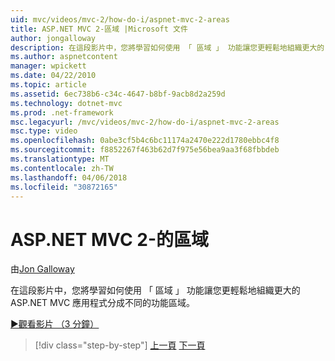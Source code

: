 ```yaml
---
uid: mvc/videos/mvc-2/how-do-i/aspnet-mvc-2-areas
title: ASP.NET MVC 2-區域 |Microsoft 文件
author: jongalloway
description: 在這段影片中，您將學習如何使用 「 區域 」 功能讓您更輕鬆地組織更大的 ASP.NET MVC 應用程式分成不同 funct...
ms.author: aspnetcontent
manager: wpickett
ms.date: 04/22/2010
ms.topic: article
ms.assetid: 6ec738b6-c34c-4647-b8bf-9acb8d2a259d
ms.technology: dotnet-mvc
ms.prod: .net-framework
msc.legacyurl: /mvc/videos/mvc-2/how-do-i/aspnet-mvc-2-areas
msc.type: video
ms.openlocfilehash: 0abe3cf5b4c6bc11174a2470e222d1780ebbc4f8
ms.sourcegitcommit: f8852267f463b62d7f975e56bea9aa3f68fbbdeb
ms.translationtype: MT
ms.contentlocale: zh-TW
ms.lasthandoff: 04/06/2018
ms.locfileid: "30872165"
---
```

<a name="aspnet-mvc-2---areas"></a>ASP.NET MVC 2-的區域
====================
由[Jon Galloway](https://github.com/jongalloway)

在這段影片中，您將學習如何使用 「 區域 」 功能讓您更輕鬆地組織更大的 ASP.NET MVC 應用程式分成不同的功能區域。

[&#9654;觀看影片 （3 分鐘）](https://channel9.msdn.com/Blogs/ASP-NET-Site-Videos/aspnet-mvc-2-areas)

> [!div class="step-by-step"]
> [上一頁](mvc2-template-customization.md)
> [下一頁](aspnet-mvc-2-render-action.md)
